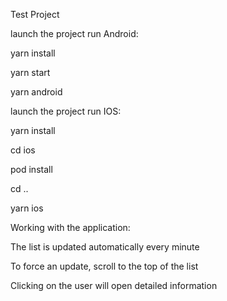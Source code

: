 Test Project

launch the project run Android:

yarn install

yarn start

yarn android

launch the project run IOS:

yarn install

cd ios

pod install

cd ..

yarn ios

Working with the application:

The list is updated automatically every minute

To force an update, scroll to the top of the list

Clicking on the user will open detailed information
